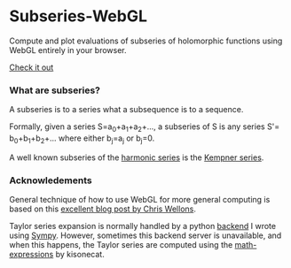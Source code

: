 # Subseries-WebGL
Compute and plot evaluations of subseries of holomorphic functions using WebGL entirely in your browser.

[Check it out](https://rphlrn.com/Subseries-WebGL)

### What are subseries?
A subseries is to a series what a subsequence is to a sequence.

Formally, given a series S=a<sub>0</sub>+a<sub>1</sub>+a<sub>2</sub>+..., 
a subseries of S is any series S'= b<sub>0</sub>+b<sub>1</sub>+b<sub>2</sub>+... where either b<sub>j</sub>=a<sub>j</sub> or b<sub>j</sub>=0.

A well known subseries of the [harmonic series](https://en.wikipedia.org/wiki/Harmonic_series_(mathematics)) is the [Kempner series](https://en.wikipedia.org/wiki/Kempner_series).

### Acknowledements
General technique of how to use WebGL for more general computing is based on this [excellent blog post by Chris Wellons](https://nullprogram.com/blog/2014/06/10/).


Taylor series expansion is normally handled by a python [backend](https://github.com/raphaelreyna/sympy-api) I wrote using [Sympy](https://www.sympy.org/en/index.html). However, sometimes this backend server is unavailable, and when this happens, the Taylor series are computed using the [math-expressions](https://github.com/kisonecat/math-expressions) by kisonecat.
